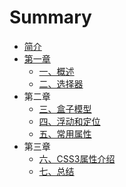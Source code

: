 # Summary

* [简介](README.md)
* [第一章](di-yi-zhang.md)
  * [一、概述](di-yi-zhang/yi-3001-gai-shu.md)
  * [二、选择器](di-yi-zhang/er-3001-xuan-ze-qi.md)
* 第二章
  * [三、盒子模型](di-er-zhang/san-3001-he-zi-mo-xing.md)
  * [四、浮动和定位](di-er-zhang/si-3001-fu-dong-he-ding-wei.md)
  * [五、常用属性](di-er-zhang/wu-3001-chang-yong-shu-xing.md)
* 第三章
  * [六、CSS3属性介绍](di-san-zhang/liu-3001-css3-shu-xing-jie-shao.md)
  * [七、总结](di-san-zhang/qi-3001-zong-jie.md)


